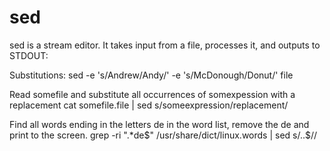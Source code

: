 # sed

sed is a stream editor.  It takes input from a file, processes it, and outputs to STDOUT:


Substitutions:
  sed -e 's/Andrew/Andy/' -e 's/McDonough/Donut/' file

Read somefile and substitute all occurrences of somexpession with a replacement
  cat somefile.file | sed s/someexpression/replacement/

Find all words ending in the letters de in the word list, remove the de and print to the screen.
  grep -ri ".*de$" /usr/share/dict/linux.words | sed s/..$//